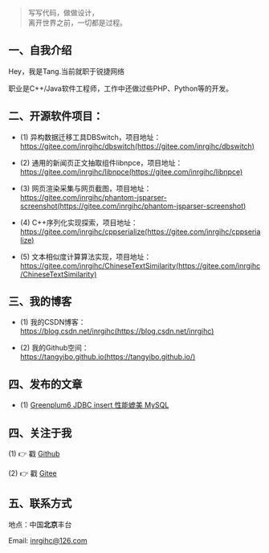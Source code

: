 > 写写代码，做做设计，  
> 离开世界之前，一切都是过程。

## 一、自我介绍

Hey，我是Tang.当前就职于锐捷网络

职业是C++/Java软件工程师，工作中还做过些PHP、Python等的开发。

## 二、开源软件项目：

- (1) 异构数据迁移工具DBSwitch，项目地址：https://gitee.com/inrgihc/dbswitch(https://gitee.com/inrgihc/dbswitch)

- (2) 通用的新闻页正文抽取组件libnpce，项目地址：https://gitee.com/inrgihc/libnpce(https://gitee.com/inrgihc/libnpce)

- (3) 网页渲染采集与网页截图，项目地址：https://gitee.com/inrgihc/phantom-jsparser-screenshot(https://gitee.com/inrgihc/phantom-jsparser-screenshot)

- (4) C++序列化实现探索，项目地址：https://gitee.com/inrgihc/cppserialize(https://gitee.com/inrgihc/cppserialize)

- (5) 文本相似度计算算法实现，项目地址：https://gitee.com/inrgihc/ChineseTextSimilarity(https://gitee.com/inrgihc/ChineseTextSimilarity)

## 三、我的博客

- (1) 我的CSDN博客：https://blog.csdn.net/inrgihc(https://blog.csdn.net/inrgihc)

- (2) 我的Github空间：https://tangyibo.github.io(https://tangyibo.github.io/)

## 四、发布的文章

- (1) [Greenplum6 JDBC insert 性能媲美 MySQL](https://www.toutiao.com/i6781612930187133451/?tt_from=weixin&utm_campaign=client_share&wxshare_count=1&timestamp=1582692418&app=news_article&utm_source=weixin&utm_medium=toutiao_android&req_id=202002261246570101290351370F19509B&group_id=6781612930187133451)



## 四、关注于我

(1) 👉 戳 [Github](http://github.com/tangyibo)

(2) 👉 戳 [Gitee](https://gitee.com/inrgihc)

## 五、联系方式

地点：中国**北京**丰台 

Email: inrgihc@126.com
